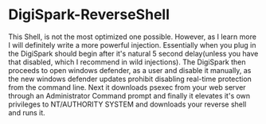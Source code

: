 # DigiSpark-ReverseShell
This Shell, is not the most optimized one possible. However, as I learn more I will definitely write a more powerful injection. Essentially when you plug in the DigiSpark should begin after it's natural 5 second delay(unless you have that disabled, which I recommend in wild injections). The DigiSpark then proceeds to open windows defender, as a user and disable it manually, as the new windows defender updates prohibit disabling real-time protection from the command line. Next it downloads psexec from your web server through an Administrator Command prompt and finally it elevates it's own privileges to NT/AUTHORITY SYSTEM and downloads your reverse shell and runs it.
